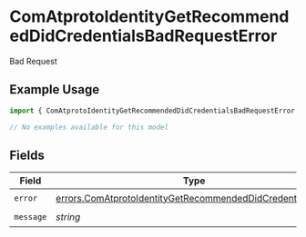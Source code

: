 # ComAtprotoIdentityGetRecommendedDidCredentialsBadRequestError

Bad Request

## Example Usage

```typescript
import { ComAtprotoIdentityGetRecommendedDidCredentialsBadRequestError } from "@speakeasy-sdks/bluesky/models/errors";

// No examples available for this model
```

## Fields

| Field                                                                                                                                    | Type                                                                                                                                     | Required                                                                                                                                 | Description                                                                                                                              |
| ---------------------------------------------------------------------------------------------------------------------------------------- | ---------------------------------------------------------------------------------------------------------------------------------------- | ---------------------------------------------------------------------------------------------------------------------------------------- | ---------------------------------------------------------------------------------------------------------------------------------------- |
| `error`                                                                                                                                  | [errors.ComAtprotoIdentityGetRecommendedDidCredentialsError](../../models/errors/comatprotoidentitygetrecommendeddidcredentialserror.md) | :heavy_check_mark:                                                                                                                       | N/A                                                                                                                                      |
| `message`                                                                                                                                | *string*                                                                                                                                 | :heavy_check_mark:                                                                                                                       | N/A                                                                                                                                      |